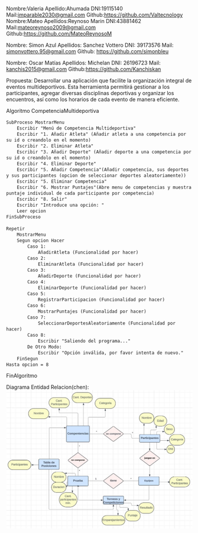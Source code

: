 Nombre:Valeria
Apellido:Ahumada
DNI:19115140
Mail:imparable2030@gmail.com
Github:https://github.com/Valtecnology
Nombre:Mateo
Apellidos:Reynoso Marin
DNI:43881462
Mail:mateoreynoso2009@gmail.com
Github:https://github.com/MateoReynosoM

Nombre: Simon Azul 
Apellidos: Sanchez Vottero
DNI: 39173576
Mail: simonvottero.95@gmail.com
Github: https://github.com/simonbleu

Nombre: Oscar Matías
Apellidos: Michelan
DNI: 26196723
Mail: kanchis2015@gmail.com
Github:https://github.com/Kanchiskan


Propuesta:
Desarrollar una aplicación que facilite la organización integral de eventos multideportivos. Esta herramienta permitirá gestionar a los participantes, agregar diversas disciplinas deportivas y organizar los encuentros, así como los horarios de cada evento de manera eficiente.


Algoritmo CompetenciaMultideportiva

    SubProceso MostrarMenu
        Escribir "Menú de Competencia Multideportiva"
        Escribir "1. Añadir Atleta" (Añadir atleta a una competencia por su id o creandolo en el momento)
        Escribir "2. Eliminar Atleta"
        Escribir "3. Añadir Deporte" (Añadir deporte a una competencia por su id o creandolo en el momento)
        Escribir "4. Eliminar Deporte"
        Escribir "5. Añadir Competencia"(Añadir competencia, sus deportes y sus participantes (opcion de seleccionar deportes aleatoriamente))
        Escribir "5. Eliminar Competencia"
        Escribir "6. Mostrar Puntajes"(Abre menu de competencias y muestra puntaje individual de cada participante por competencia)
        Escribir "8. Salir"
        Escribir "Introduce una opción: "
        Leer opcion
    FinSubProceso

    Repetir
        MostrarMenu
        Segun opcion Hacer
            Caso 1:
                AñadirAtleta (Funcionalidad por hacer)
            Caso 2:
                EliminarAtleta (Funcionalidad por hacer)
            Caso 3:
                AñadirDeporte (Funcionalidad por hacer)
            Caso 4:
                EliminarDeporte (Funcionalidad por hacer)
            Caso 5:
                RegistrarParticipacion (Funcionalidad por hacer)
            Caso 6:
                MostrarPuntajes (Funcionalidad por hacer)
            Caso 7:
                SeleccionarDeportesAleatoriamente (Funcionalidad por hacer)
            Caso 8:
                Escribir "Saliendo del programa..."
            De Otro Modo:
                Escribir "Opción inválida, por favor intenta de nuevo."
        FinSegun
    Hasta opcion = 8
FinAlgoritmo

Diagrama Entidad Relacion(chen):
![alt text](image1.png)
